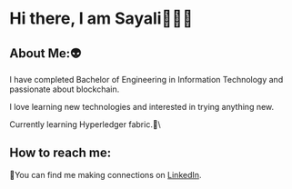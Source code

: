 # Hi there, I am Sayali👋:woman_technologist:


## About Me::alien:

I have completed Bachelor of Engineering in Information Technology and passionate about blockchain.

I love learning new technologies and interested in trying anything new.

Currently learning Hyperledger fabric.🌱\


## How to reach me:

:handshake:You can find me making connections on [LinkedIn](https://www.linkedin.com/in/sayalikukkar11/).









<!--
**Sayalikukkar/sayalikukkar** is a ✨ _special_ ✨ repository because its `README.md` (this file) appears on your GitHub profile.

Here are some ideas to get you started:

- 🔭 I’m currently working on ...
- 🌱 I’m currently learning ...
- 👯 I’m looking to collaborate on ...
- 🤔 I’m looking for help with ...
- 💬 Ask me about ...
- 📫 How to reach me: ...
- 😄 Pronouns: ...
- ⚡ Fun fact: ...
-->
